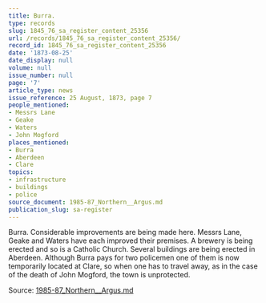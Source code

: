 ```yaml
---
title: Burra.
type: records
slug: 1845_76_sa_register_content_25356
url: /records/1845_76_sa_register_content_25356/
record_id: 1845_76_sa_register_content_25356
date: '1873-08-25'
date_display: null
volume: null
issue_number: null
page: '7'
article_type: news
issue_reference: 25 August, 1873, page 7
people_mentioned:
- Messrs Lane
- Geake
- Waters
- John Mogford
places_mentioned:
- Burra
- Aberdeen
- Clare
topics:
- infrastructure
- buildings
- police
source_document: 1985-87_Northern__Argus.md
publication_slug: sa-register
---
```


Burra.  Considerable improvements are being made here.  Messrs Lane, Geake and Waters have each improved their premises.  A brewery is being erected and so is a Catholic Church.  Several buildings are being erected in Aberdeen.  Although Burra pays for two policemen one of them is now temporarily located at Clare, so when one has to travel away, as in the case of the death of John Mogford, the town is unprotected.

Source: [1985-87_Northern__Argus.md](/downloads/markdown/1985-87_Northern__Argus.md)

